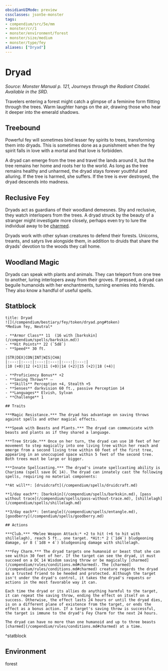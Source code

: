 ```yaml
---
obsidianUIMode: preview
cssclasses: json5e-monster
tags:
- compendium/src/5e/mm
- monster/cr/1
- monster/environment/forest
- monster/size/medium
- monster/type/fey
aliases: ["Dryad"]
---
```

# Dryad
*Source: Monster Manual p. 121, Journeys through the Radiant Citadel. Available in the SRD.*  

Travelers entering a forest might catch a glimpse of a feminine form flitting through the trees. Warm laughter hangs on the air, drawing those who hear it deeper into the emerald shadows.

## Treebound

Powerful fey will sometimes bind lesser fey spirits to trees, transforming them into dryads. This is sometimes done as a punishment when the fey spirit falls in love with a mortal and that love is forbidden.

A dryad can emerge from the tree and travel the lands around it, but the tree remains her home and roots her to the world. As long as the tree remains healthy and unharmed, the dryad stays forever youthful and alluring. If the tree is harmed, she suffers. If the tree is ever destroyed, the dryad descends into madness.

## Reclusive Fey

Dryads act as guardians of their woodland demesnes. Shy and reclusive, they watch interlopers from the trees. A dryad struck by the beauty of a stranger might investigate more closely, perhaps even try to lure the individual away to be [charmed](/compendium/rules/conditions.md#charmed).

Dryads work with other sylvan creatures to defend their forests. Unicorns, treants, and satyrs live alongside them, in addition to druids that share the dryads' devotion to the woods they call home.

## Woodland Magic

Dryads can speak with plants and animals. They can teleport from one tree to another, luring interlopers away from their groves. If pressed, a dryad can beguile humanoids with her enchantments, turning enemies into friends. They also know a handful of useful spells.

## Statblock

```ad-statblock
title: Dryad
![](/compendium/bestiary/fey/token/dryad.png#token)
*Medium fey, Neutral*

- **Armor Class** 11  (16 with [barkskin](/compendium/spells/barkskin.md))
- **Hit Points** 22 (`5d8`)
- **Speed** 30 ft.

|STR|DEX|CON|INT|WIS|CHA|
|:---:|:---:|:---:|:---:|:---:|:---:|
|10 (+0)|12 (+1)|11 (+0)|14 (+2)|15 (+2)|18 (+4)|

- **Proficiency Bonus** +2
- **Saving Throws** ⏤
- **Skills** Perception +4, Stealth +5
- **Senses** darkvision 60 ft., passive Perception 14
- **Languages** Elvish, Sylvan
- **Challenge** 1

## Traits

***Magic Resistance.*** The dryad has advantage on saving throws against spells and other magical effects.

***Speak with Beasts and Plants.*** The dryad can communicate with beasts and plants as if they shared a language.

***Tree Stride.*** Once on her turn, the dryad can use 10 feet of her movement to step magically into one living tree within her reach and emerge from a second living tree within 60 feet of the first tree, appearing in an unoccupied space within 5 feet of the second tree. Both trees must be large or bigger.

***Innate Spellcasting.*** The dryad's innate spellcasting ability is Charisma (spell save DC 14). The dryad can innately cast the following spells, requiring no material components:

**At will**: [druidcraft](/compendium/spells/druidcraft.md)

**1/day each**: [barkskin](/compendium/spells/barkskin.md), [pass without trace](/compendium/spells/pass-without-trace.md), [shillelagh](/compendium/spells/shillelagh.md)

**3/day each**: [entangle](/compendium/spells/entangle.md), [goodberry](/compendium/spells/goodberry.md)

## Actions

***Club.*** *Melee Weapon Attack:* +2 to hit (+6 to hit with shillelagh), reach 5 ft., one target. *Hit:* 2 (`1d4`) bludgeoning damage, or 8 (`1d8 + 4`) bludgeoning damage with shillelagh.

***Fey Charm.*** The dryad targets one humanoid or beast that she can see within 30 feet of her. If the target can see the dryad, it must succeed on a DC 14 Wisdom saving throw or be magically [charmed](/compendium/rules/conditions.md#charmed). The [charmed](/compendium/rules/conditions.md#charmed) creature regards the dryad as a trusted friend to be heeded and protected. Although the target isn't under the dryad's control, it takes the dryad's requests or actions in the most favorable way it can.

Each time the dryad or its allies do anything harmful to the target, it can repeat the saving throw, ending the effect on itself on a success. Otherwise, the effect lasts 24 hours or until the dryad dies, is on a different plane of existence from the target, or ends the effect as a bonus action. If a target's saving throw is successful, the target is immune to the dryad's Fey Charm for the next 24 hours.

The dryad can have no more than one humanoid and up to three beasts [charmed](/compendium/rules/conditions.md#charmed) at a time.
```
^statblock

## Environment

forest